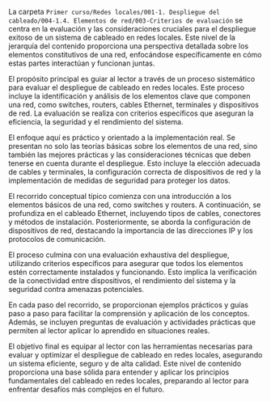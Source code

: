 La carpeta `Primer curso/Redes locales/001-1. Despliegue del cableado/004-1.4. Elementos de red/003-Criterios de evaluación` se centra en la evaluación y las consideraciones cruciales para el despliegue exitoso de un sistema de cableado en redes locales. Este nivel de la jerarquía del contenido proporciona una perspectiva detallada sobre los elementos constitutivos de una red, enfocándose específicamente en cómo estas partes interactúan y funcionan juntas.

El propósito principal es guiar al lector a través de un proceso sistemático para evaluar el despliegue de cableado en redes locales. Este proceso incluye la identificación y análisis de los elementos clave que componen una red, como switches, routers, cables Ethernet, terminales y dispositivos de red. La evaluación se realiza con criterios específicos que aseguran la eficiencia, la seguridad y el rendimiento del sistema.

El enfoque aquí es práctico y orientado a la implementación real. Se presentan no solo las teorías básicas sobre los elementos de una red, sino también las mejores prácticas y las consideraciones técnicas que deben tenerse en cuenta durante el despliegue. Esto incluye la elección adecuada de cables y terminales, la configuración correcta de dispositivos de red y la implementación de medidas de seguridad para proteger los datos.

El recorrido conceptual típico comienza con una introducción a los elementos básicos de una red, como switches y routers. A continuación, se profundiza en el cableado Ethernet, incluyendo tipos de cables, conectores y métodos de instalación. Posteriormente, se aborda la configuración de dispositivos de red, destacando la importancia de las direcciones IP y los protocolos de comunicación.

El proceso culmina con una evaluación exhaustiva del despliegue, utilizando criterios específicos para asegurar que todos los elementos estén correctamente instalados y funcionando. Esto implica la verificación de la conectividad entre dispositivos, el rendimiento del sistema y la seguridad contra amenazas potenciales.

En cada paso del recorrido, se proporcionan ejemplos prácticos y guías paso a paso para facilitar la comprensión y aplicación de los conceptos. Además, se incluyen preguntas de evaluación y actividades prácticas que permiten al lector aplicar lo aprendido en situaciones reales.

El objetivo final es equipar al lector con las herramientas necesarias para evaluar y optimizar el despliegue de cableado en redes locales, asegurando un sistema eficiente, seguro y de alta calidad. Este nivel de contenido proporciona una base sólida para entender y aplicar los principios fundamentales del cableado en redes locales, preparando al lector para enfrentar desafíos más complejos en el futuro.
